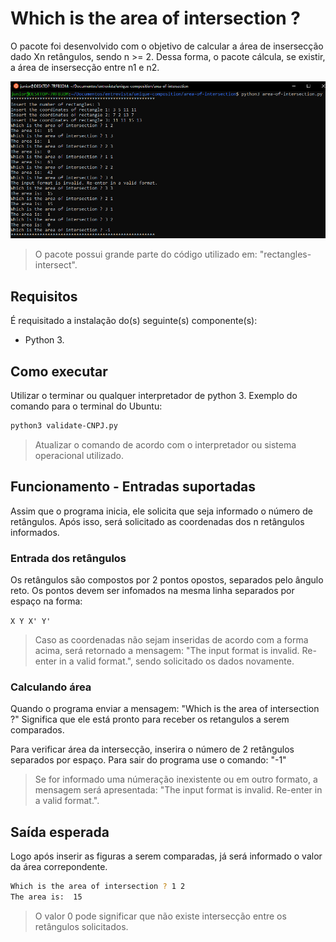 # Which is the area of intersection ?

O pacote foi desenvolvido com o objetivo de calcular a área de insersecção dado Xn retângulos,
sendo n >= 2. Dessa forma, o pacote cálcula, se existir, a área de insersecção entre n1 e n2.

![Screenshot](Screenshot.png)

> O pacote possui grande parte do código utilizado em: "rectangles-intersect".

## Requisitos

É requisitado a instalação do(s) seguinte(s) componente(s):

- Python 3.

## Como executar

Utilizar o terminar ou qualquer interpretador de python 3.
Exemplo do comando para o terminal do Ubuntu:

```bash
python3 validate-CNPJ.py
```

> Atualizar o comando de acordo com o interpretador ou sistema operacional utilizado.

## Funcionamento - Entradas suportadas

Assim que o programa inicia, ele solicita que seja informado o número de retângulos.
Após isso, será solicitado as coordenadas dos n retângulos informados.

### Entrada dos retângulos

Os retângulos são compostos por 2 pontos opostos, separados pelo ângulo reto.
Os pontos devem ser infomados na mesma linha separados por espaço na forma:

`X Y X' Y'`

> Caso as coordenadas não sejam inseridas de acordo com a forma acima,
será retornado a mensagem: "The input format is invalid. Re-enter in a valid format.",
sendo solicitado os dados novamente.

### Calculando área

Quando o programa enviar a mensagem: "Which is the area of intersection ?"
Significa que ele está pronto para receber os retangulos a serem comparados.

Para verificar área da intersecção, inserira o número de 2 retângulos separados por espaço.
Para sair do programa use o comando: "-1"

> Se for informado uma númeração inexistente ou em outro formato,
a mensagem será apresentada: "The input format is invalid. Re-enter in a valid format.".

## Saída esperada

Logo após inserir as figuras a serem comparadas, já será informado
o valor da área correpondente.

```bash
Which is the area of intersection ? 1 2
The area is:  15
```

> O valor 0 pode significar que não existe intersecção entre os retângulos solicitados.